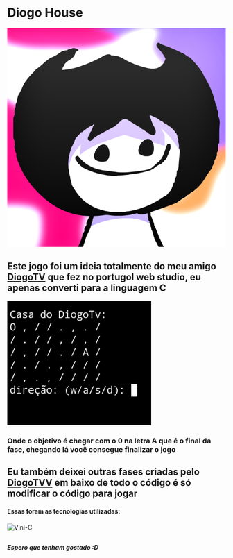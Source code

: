 # Diogo House



<img src="images/FOTO-DO-PERFIL-AADADSOIASDIO.png" alt="foto diogo" />

## Este jogo foi um ideia totalmente do meu amigo [DiogoTV]() que fez no portugol web studio, eu apenas converti para a linguagem C



<img src="images/Screenshot_20240218-170535-1.jpg" alt="imagem jogo" />

<h3>Onde o objetivo é chegar com o 0 na letra A que é o final da fase, chegando lá você consegue finalizar o jogo</h3>

##


## Eu também deixei outras fases criadas pelo [DiogoTVV]() em baixo de todo o código é só modificar o código para jogar</h3>



<h4>Essas foram as tecnologias utilizadas:</h4>

  <img align="center" alt="Vini-C" height="30" width="40" src="https://cdn.jsdelivr.net/gh/devicons/devicon@latest/icons/c/c-original.svg">

##

<h5>Espero que tenham gostado :D</h5>